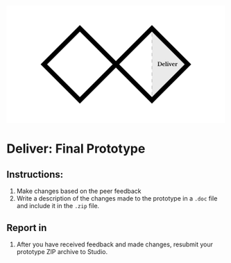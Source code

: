 ![Double Diamond Deliver Phase graphic](/assets/dd-process-deliver-1200px@2x.png)

# Deliver: Final Prototype

## Instructions:

1. Make changes based on the peer feedback 
2. Write a description of the changes made to the prototype in a `.doc` file and include it in the `.zip` file.

## Report in

1. After you have received feedback and made changes, resubmit your prototype ZIP archive to Studio.